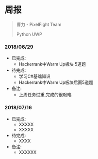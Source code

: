 # 周报

> 曹力 - PixelFight Team
>
> Python UWP

### 2018/06/29

- 已完成: 
  - Hackerrank中Warm Up板块 5道题
- 待完成: 
  - 学习C#基础知识
  - Hackerrank中Warm Up板块后面5道题
- 备注:
  - 上周任务过重,完成的很艰难.

### 2018/07/16

- 已完成:
  - XXXXX
  - XXXXX
- 待完成:
  - XXXX
- 备注:
  - XXXXXX